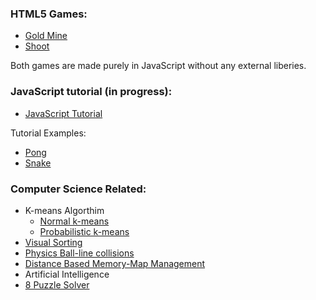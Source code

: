<h3>HTML5 Games:</h3>
<ul>
<li><a href="http://cs.iupui.edu/~spdwiecz/JavaScript/GoldMine/goldMine.html">Gold Mine</a></li>

<li><a href="http://cs.iupui.edu/~spdwiecz/JavaScript/Shoot/Shoot.html">Shoot</a></li>
</ul>
<p>Both games are made purely in JavaScript without any external liberies.</p>

<h3>JavaScript tutorial (in progress): </h3>

<ul>
<li><a href="http://cs.iupui.edu/~spdwiecz/JavaScript/Tutorials/js_tuts_preface.html">JavaScript Tutorial</a></li>
</ul>

<p>Tutorial Examples:</p>
<ul>
<li><a href="http://jsfiddle.net/nDtLK/6/">Pong</a></li>
<li><a href="http://jsfiddle.net/8uVEh/">Snake</a></li>
</ul>
<h3>Computer Science Related:</h3>
<ul>
<li>K-means Algorthim
  <ul>
  <li><a href=http://cs.iupui.edu/~spdwiecz/JavaScript/k-means/kMeans.html>Normal k-means</a></li>
  <li><a href=http://cs.iupui.edu/~spdwiecz/JavaScript/k-means/kMeans_prob.html>Probabilistic k-means</a></li>
  </ul>
</li>
<li><a href=http://cs.iupui.edu/~spdwiecz/JavaScript/sortingGraphs/sortingGraphs.html>Visual Sorting</a></li>
<li><a href=http://cs.iupui.edu/~spdwiecz/JavaScript/Physics/Ball.html>Physics Ball-line collisions</a></li>
<li><a href=http://cs.iupui.edu/~spdwiecz/JavaScript/Large_Map_Memory/memOut.html>Distance Based Memory-Map Management</a></li>
<li>Artificial Intelligence
  <li><a href="http://cs.iupui.edu/~spdwiecz/JavaScript/csci487_Proj1/projAI.html">8 Puzzle Solver</a></li>
</li>
</ul>


